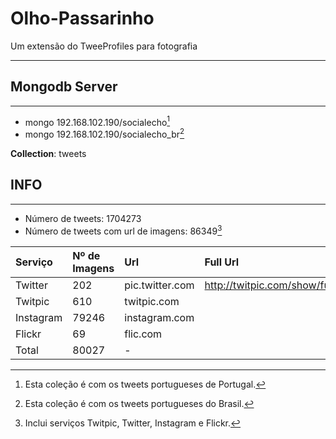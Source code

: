 Olho-Passarinho
===============
Um extensão do TweeProfiles para fotografia

--------------------

## Mongodb Server ##
--------------------

- mongo 192.168.102.190/socialecho[^1] 
- mongo 192.168.102.190/socialecho_br[^2]

**Collection**: tweets
   
 [^1]:Esta coleção é com os tweets portugueses de Portugal.
 
 [^2]:Esta coleção é com os tweets portugueses do Brasil.


## INFO ##
----------------

- Número de tweets: 1704273
- Número de tweets com url de imagens: 86349[^3] 



 Serviço    | Nº de Imagens | Url           | Full Url
:-----------|:--------------|:--------------|:---------------------
Twitter     |202            |pic.twitter.com|http://twitpic.com/show/full/id
Twitpic     |610            |twitpic.com    |
Instagram   |79246          |instagram.com  |
Flickr      |69             |flic.com       |
Total       |80027          |-              |
     

[^3]:Inclui serviços Twitpic, Twitter, Instagram e Flickr.